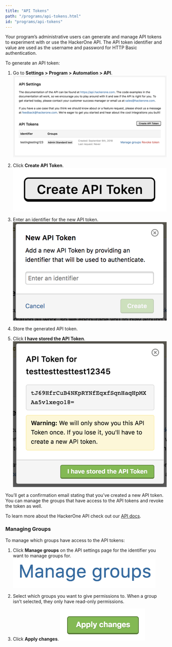 ```yaml
---
title: "API Tokens"
path: "/programs/api-tokens.html"
id: "programs/api-tokens"
---
```


Your program’s administrative users can generate and manage API tokens to experiment with or use the HackerOne API. The API token identifier and value are used as the username and password for HTTP Basic authentication. 

To generate an API token: 
1. Go to <b>Settings > Program > Automation > API</b>.
![api-token-1](./images/api-token-1.png)

2. Click <b>Create API Token</b>.
![api-token-2](./images/api-token-2.png)

3. Enter an identifier for the new API token. 
![api-token-3](./images/api-token-3.png)

4. Store the generated API token. 
5. Click <b>I have stored the API Token</b>. 
![api-token-4](./images/api-token-4.png)

You’ll get a confirmation email stating that you’ve created a new API token. You can manage the groups that have access to the API tokens and revoke the token as well. 

To learn more about the HackerOne API check out our [API docs](https://api.hackerone.com/docs/v1). 

### Managing Groups 
To manage which groups have access to the API tokens: 
1. Click <b>Manage groups</b> on the API settings page for the identifier you want to manage groups for. 
![api-token-5](./images/api-token-5.png)

2. Select which groups you want to give permissions to. When a group isn’t selected, they only have read-only permissions. 
3. Click <b>Apply changes</b>. 
![api-token-6](./images/api-token-6.png)
